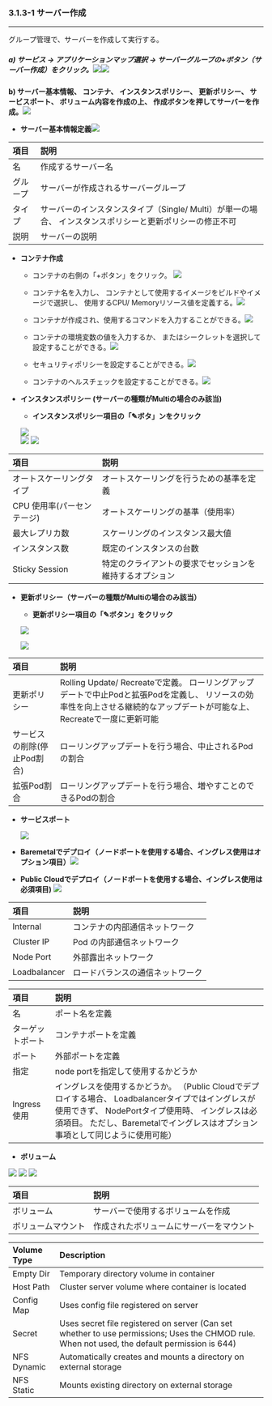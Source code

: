 ### 3.1.3-1 サーバー作成

---

グループ管理で、サーバーを作成して実行する。

##### a\) サービス → アプリケーションマップ選択 → サーバーグループの+ボタン（サーバー作成）をクリック。![](/assets/EN/2.5/3.1.3-1_1.png)![](/assets/EN/2.5/3.1.3-1_2.png)

**b\) サーバー基本情報、 コンテナ、 インスタンスポリシー、 更新ポリシー、 サービスポート、 ボリューム内容を作成の上、 作成ボタンを押してサーバーを作成。**![](/assets/EN/2.5/3.1.3-1_3.png)

* **サーバー基本情報定義**![](/assets/EN/2.5/3.1.3-1_4.png)

| **項目** | **説明** |
| :--- | :--- |
| 名 | 作成するサーバー名 |
| グループ | サーバーが作成されるサーバーグループ |
| タイプ | サーバーのインスタンスタイプ（Single/ Multi）が単一の場合、 インスタンスポリシーと更新ポリシーの修正不可 |
| 説明 | サーバーの説明 |

* **コンテナ作成**

  * コンテナの右側の「+ボタン」をクリック。 ![](/assets/EN/2.5/3.1.3-1_5.png)

  * コンテナ名を入力し、 コンテナとして使用するイメージをビルドやイメージで選択し、 使用するCPU/ Memoryリソース値を定義する。![](/assets/EN/2.5/3.1.3-1_6.png)

  * コンテナが作成され、使用するコマンドを入力することができる。![](/assets/EN/2.5/3.1.3-1_7.png)

  * コンテナの環境変数の値を入力するか、 またはシークレットを選択して設定することができる。![](/assets/EN/2.5/3.1.3-1_8.png)

  * セキュリティポリシーを設定することができる。![](/assets/EN/2.5/3.1.3-1_9.png)

  * コンテナのヘルスチェックを設定することができる。![](/assets/EN/2.5/3.1.3-1_10.png)

* **インスタンスポリシー (サーバーの種類がMultiの場合のみ該当)**

  * **インスタンスポリシー項目の「✎ボタ」ンをクリック**

  ![](/assets/EN/2.5/3.1.3-1_11.png)  
  ![](/assets/EN/2.5/3.1.3-1_12.png)
  ![](/assets/EN/2.5/3.1.3-1_13.png)

| **項目** | **説明** |
| :--- | :--- |
| オートスケーリングタイプ | オートスケーリングを行うための基準を定義 |
| CPU 使用率(パーセンテージ) | オートスケーリングの基準（使用率） |
| 最大レプリカ数 | スケーリングのインスタンス最大値 |
| インスタンス数 | 既定のインスタンスの台数 |
| Sticky Session | 特定のクライアントの要求でセッションを維持するオプション |

* **更新ポリシー（サーバーの種類がMultiの場合のみ該当）**

  * **更新ポリシー項目の「✎ボタン」をクリック**

  ![](/assets/EN/2.5/3.1.3-1_14.png)

  ![](/assets/EN/2.5/3.1.3-1_15.png)

| **項目** | **説明** |
| :--- | :--- |
| 更新ポリシー | Rolling Update/ Recreateで定義。 ローリングアップデートで中止Podと拡張Podを定義し、 リソースの効率性を向上させる継続的なアップデートが可能な上、 Recreateで一度に更新可能 |
| サービスの削除(停止Pod割合) | ローリングアップデートを行う場合、中止されるPodの割合 |
| 拡張Pod割合 | ローリングアップデートを行う場合、増やすことのできるPodの割合 |

* **サービスポート**

  ![](/assets/EN/2.5/3.1.3-1_16.png)

* **Baremetalでデプロイ（ノードポートを使用する場合、イングレス使用はオプション項目）**![](/assets/EN/2.5/3.1.3-1_17.png)

* **Public Cloudでデプロイ（ノードポートを使用する場合、イングレス使用は必須項目)** ![](/assets/EN/2.5/3.1.3-1_18.png)

| **項目** | **説明** |
| :--- | :--- |
| Internal | コンテナの内部通信ネットワーク |
| Cluster IP | Pod の内部通信ネットワーク |
| Node Port | 外部露出ネットワーク |
| Loadbalancer | ロードバランスの通信ネットワーク |

| **項目** | **説明** |
| :--- | :--- |
| 名 | ポート名を定義 |
| ターゲットポート | コンテナポートを定義 |
| ポート | 外部ポートを定義 |
| 指定 | node portを指定して使用するかどうか |
| Ingress 使用 | イングレスを使用するかどうか。 （Public Cloudでデプロイする場合、 Loadbalancerタイプではイングレスが使用できず、 NodePortタイプ使用時、 イングレスは必須項目。 ただし、Baremetalでイングレスはオプション事項として同じように使用可能） |

* **ボリューム**

![](/assets/EN/2.5/3.1.3-1_19.png)
![](/assets/EN/2.5/3.1.3-1_20.png)
![](/assets/EN/2.5/3.1.3-1_21.png)

| **項目** | 説明 |
| :--- | :--- |
| ボリューム | サーバーで使用するボリュームを作成 |
| ボリュームマウント | 作成されたボリュームにサーバーをマウント |

| **Volume Type** | **Description** |
| :--- | :--- |
| Empty Dir | Temporary directory volume in container |
| Host Path | Cluster server volume where container is located |
| Config Map | Uses config file registered on server |
| Secret | Uses secret file registered on server \(Can set whether to use permissions; Uses the CHMOD rule. When not used, the default permission is 644\) |
| NFS Dynamic | Automatically creates and mounts a directory on external storage |
| NFS Static | Mounts existing directory on external storage |



